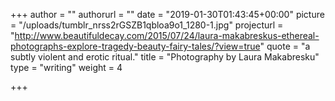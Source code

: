 +++
author = ""
authorurl = ""
date = "2019-01-30T01:43:45+00:00"
picture = "/uploads/tumblr_nrss2rGSZB1qbloa9o1_1280-1.jpg"
projecturl = "http://www.beautifuldecay.com/2015/07/24/laura-makabreskus-ethereal-photographs-explore-tragedy-beauty-fairy-tales/?view=true"
quote = "a subtly violent and erotic ritual."
title = "Photography by Laura Makabresku"
type = "writing"
weight = 4

+++
